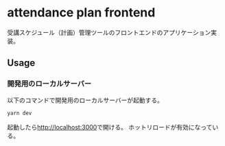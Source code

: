 # attendance plan frontend

受講スケジュール（計画）管理ツールのフロントエンドのアプリケーション実装。

## Usage

### 開発用のローカルサーバー

以下のコマンドで開発用のローカルサーバーが起動する。

```sh
yarn dev
```

起動したら[http://localhost:3000](http://localhost:3000)で開ける。
ホットリロードが有効になっている。
